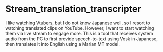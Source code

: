 # Stream_translation_transcripter
I like watching Vtubers, but I do not know Japanese well, so I resort to watching translated clips on YouTube. However, I want to start watching them via live stream to engage more. This is a tool that receives system audio from the PC to first provide speech-to-text using Vosk in Japanese, then translates it into English using a Marian MT model.
